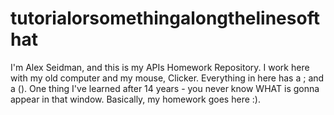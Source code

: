 # tutorialorsomethingalongthelinesofthat
I'm Alex Seidman, and this is my APIs Homework Repository. I work here with my old computer and my mouse, Clicker. Everything in here has a ; and a (). One thing I've learned after 14 years - you never know WHAT is gonna appear in that window.
Basically, my homework goes here :).
